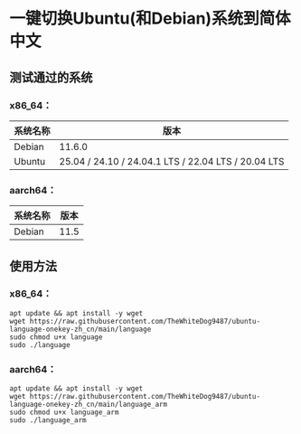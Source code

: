# 一键切换Ubuntu(和Debian)系统到简体中文
## 测试通过的系统
### **x86_64：**
|系统名称|版本|
|-|-|
|Debian|11.6.0|
|Ubuntu|25.04 / 24.10 / 24.04.1 LTS / 22.04 LTS / 20.04 LTS|

### **aarch64：**
|系统名称|版本|
|-|-|
|Debian|11.5|

## 使用方法
### **x86_64：**
```shell
apt update && apt install -y wget
wget https://raw.githubusercontent.com/TheWhiteDog9487/ubuntu-language-onekey-zh_cn/main/language
sudo chmod u+x language
sudo ./language
```
### **aarch64：**
```shell
apt update && apt install -y wget
wget https://raw.githubusercontent.com/TheWhiteDog9487/ubuntu-language-onekey-zh_cn/main/language_arm
sudo chmod u+x language_arm
sudo ./language_arm
```

